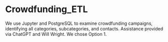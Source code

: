 # Crowdfunding_ETL
We use Jupyter and PostgreSQL to examine crowdfunding campaigns, identifying all categories, subcategories, and contacts.
Assistance provided via ChatGPT and Will Wright. We chose Option 1.
